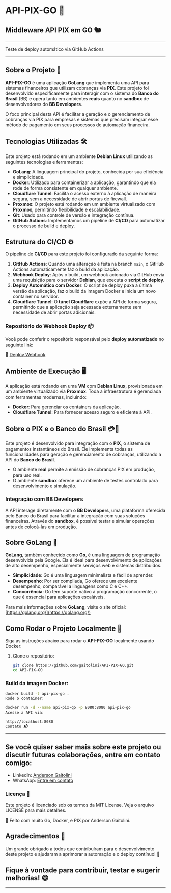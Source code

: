 # API-PIX-GO 🚀
## Middleware API PIX em GO 🐿️

---

Teste de deploy automático via GitHub Actions

---

## Sobre o Projeto 🚀

**API-PIX-GO** é uma aplicação **GoLang** que implementa uma API para sistemas financeiros que utilizam cobranças via **PIX**. Este projeto foi desenvolvido especificamente para interagir com o sistema do **Banco do Brasil** (BB) e opera tanto em ambientes **reais** quanto no **sandbox** de desenvolvedores do **BB Developers**.

O foco principal desta API é facilitar a geração e o gerenciamento de cobranças via PIX para empresas e sistemas que precisam integrar esse método de pagamento em seus processos de automação financeira.

## Tecnologias Utilizadas 🛠️

Este projeto está rodando em um ambiente **Debian Linux** utilizando as seguintes tecnologias e ferramentas:

- **GoLang**: A linguagem principal do projeto, conhecida por sua eficiência e simplicidade.
- **Docker**: Utilizado para containerizar a aplicação, garantindo que ela rode de forma consistente em qualquer ambiente.
- **Cloudflare Tunnel**: Facilita o acesso externo à aplicação de maneira segura, sem a necessidade de abrir portas de firewall.
- **Proxmox**: O projeto está rodando em um ambiente virtualizado com **Proxmox**, permitindo flexibilidade e escalabilidade.
- **Git**: Usado para controle de versão e integração contínua.
- **GitHub Actions**: Implementamos um pipeline de **CI/CD** para automatizar o processo de build e deploy.

## Estrutura do CI/CD ⚙️

O pipeline de **CI/CD** para este projeto foi configurado da seguinte forma:

1. **GitHub Actions**: Quando uma alteração é feita na branch `main`, o GitHub Actions automaticamente faz o build da aplicação.
2. **Webhook Deploy**: Após o build, um webhook acionado via GitHub envia uma requisição para o servidor **Debian**, que executa o **script de deploy**.
3. **Deploy Automático com Docker**: O script de deploy puxa a última versão da aplicação, faz o build da imagem Docker e inicia um novo container no servidor.
4. **Cloudflare Tunnel**: O **túnel Cloudflare** expõe a API de forma segura, permitindo que a aplicação seja acessada externamente sem necessidade de abrir portas adicionais.

### Repositório do Webhook Deploy 📦

Você pode conferir o repositório responsável pelo **deploy automatizado** no seguinte link:

🔗 [Deploy Webhook](https://github.com/gaitolini/deploy-web-hook)

## Ambiente de Execução 🖥️

A aplicação está rodando em uma **VM** com **Debian Linux**, provisionada em um ambiente virtualizado via **Proxmox**. Toda a infraestrutura é gerenciada com ferramentas modernas, incluindo:

- **Docker**: Para gerenciar os containers da aplicação.
- **Cloudflare Tunnel**: Para fornecer acesso seguro e eficiente à API.

## Sobre o PIX e o Banco do Brasil 💳🏦

Este projeto é desenvolvido para integração com o **PIX**, o sistema de pagamentos instantâneos do Brasil. Ele implementa todas as funcionalidades para geração e gerenciamento de cobranças, utilizando a API do **Banco do Brasil**.

- O ambiente **real** permite a emissão de cobranças PIX em produção, para uso real.
- O ambiente **sandbox** oferece um ambiente de testes controlado para desenvolvimento e simulação.

### Integração com BB Developers

A API interage diretamente com o **BB Developers**, uma plataforma oferecida pelo Banco do Brasil para facilitar a integração com suas soluções financeiras. Através do **sandbox**, é possível testar e simular operações antes de colocá-las em produção.

## Sobre GoLang 🐹

**GoLang**, também conhecido como **Go**, é uma linguagem de programação desenvolvida pela Google. Ela é ideal para desenvolvimento de aplicações de alto desempenho, especialmente serviços web e sistemas distribuídos.

- **Simplicidade**: Go é uma linguagem minimalista e fácil de aprender.
- **Desempenho**: Por ser compilada, Go oferece um excelente desempenho, comparável a linguagens como C e C++.
- **Concorrência**: Go tem suporte nativo à programação concorrente, o que é essencial para aplicações escaláveis.

Para mais informações sobre **GoLang**, visite o site oficial: [https://golang.org/](https://golang.org/)

## Como Rodar o Projeto Localmente 🔧

Siga as instruções abaixo para rodar o **API-PIX-GO** localmente usando Docker:

1. Clone o repositório:

   ```bash
   git clone https://github.com/gaitolini/API-PIX-GO.git
   cd API-PIX-GO
   ```

### Build da imagem Docker:

~~~~bash
docker build -t api-pix-go .
Rode o container:
~~~~

~~~~bash
docker run -d --name api-pix-go -p 8080:8080 api-pix-go
Acesse a API via:
~~~~

~~~bash
http://localhost:8080
Contato 📬
~~~
---

## Se você quiser saber mais sobre este projeto ou discutir futuras colaborações, entre em contato comigo:

- LinkedIn: [Anderson Gaitolini](https://www.linkedin.com/in/andersongaitolini/)
- WhatsApp: [Entre em contato](https://youtu.be/IGP38bz-K48?si=62Khct2-dAFR3qn5)

### Licença 📜
Este projeto é licenciado sob os termos da MIT License. Veja o arquivo LICENSE para mais detalhes.

🚀 Feito com muito Go, Docker, e PIX por Anderson Gaitolini.

## Agradecimentos 🙌
Um grande obrigado a todos que contribuíram para o desenvolvimento deste projeto e ajudaram a aprimorar a automação e o deploy contínuo! 🎉

## Fique à vontade para contribuir, testar e sugerir melhorias! 😄

---


